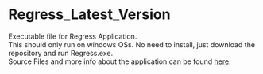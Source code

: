 # Regress_Latest_Version
Executable file for Regress Application.  
This should only run on windows OSs. No need to install, just download the repository and run Regress.exe.  
Source Files and more info about the application can be found [here](https://github.com/Alcantara98/Polynomial-Regression/blob/master/README.md).
